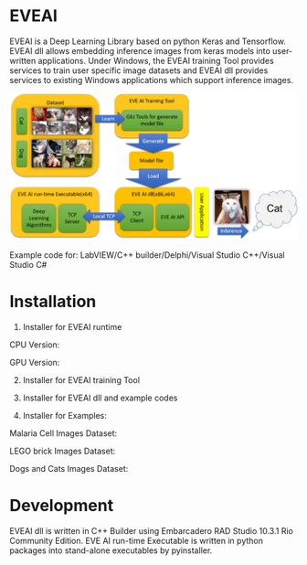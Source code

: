 # EVEAI
EVEAI is a Deep Learning Library based on python Keras and Tensorflow.
EVEAI dll allows embedding inference images from keras models into user-written applications. Under Windows, the EVEAI training Tool provides services to train user specific image datasets and EVEAI dll provides services to existing Windows applications which support inference images.

![Settings Window](https://github.com/Hommoner/EVEAI/blob/master/images/EVEAI%20flow.png)

Example code for:
LabVIEW/C++ builder/Delphi/Visual Studio C++/Visual Studio C#

# Installation
1. Installer for EVEAI runtime

  CPU Version:

  GPU Version:

2. Installer for EVEAI training Tool

3. Installer for EVEAI dll and example codes

4. Installer for Examples:

Malaria Cell Images Dataset:

LEGO brick Images Dataset:

Dogs and Cats Images Dataset:

# Development
EVEAI dll is written in C++ Builder using Embarcadero RAD Studio 10.3.1 Rio Community Edition.
EVE AI run-time Executable is written in python packages into stand-alone executables by pyinstaller.
